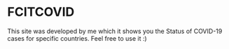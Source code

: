 # FCITCOVID
This site was developed by me which it shows you the Status of COVID-19 cases for specific countries. Feel free to use it :)
